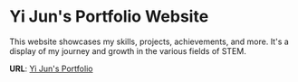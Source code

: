 # Yi Jun's Portfolio Website

This website showcases my skills, projects, achievements, and more. It's a  display of my journey and growth in the various fields of STEM.

**URL**: [Yi Jun's Portfolio](https://juntan11.github.io/)
